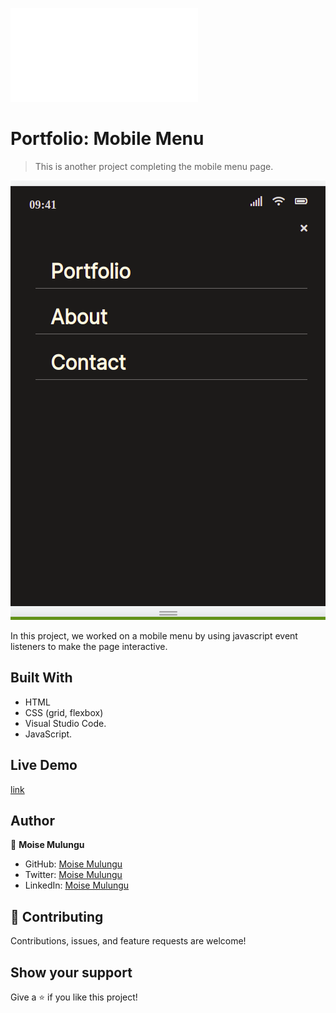 ![](file:///home/moise/portfolio-mobile-version/index.html)

# Portfolio: Mobile Menu

> This is another project completing the mobile menu page.

![screenshot](./image/menu.png)

In this project, we worked on a mobile menu by using javascript event listeners to make the page interactive.

## Built With

- HTML
- CSS (grid, flexbox)
- Visual Studio Code.
- JavaScript.

## Live Demo
[link](https://moise-mulungu.github.io/my-portfolio/)

## Author

👤 **Moise Mulungu**

- GitHub: [Moise Mulungu](https://github.com/moise-mulungu)
- Twitter: [Moise Mulungu](https://twitter.com/moise_mulungu)
- LinkedIn: [Moise Mulungu](https://www.linkedin.com/in/mo%C3%AFse-mulungu-a939831b2/)

## 🤝 Contributing

Contributions, issues, and feature requests are welcome!

## Show your support

Give a ⭐️ if you like this project!
 
 
 
 
 
 
 
 


